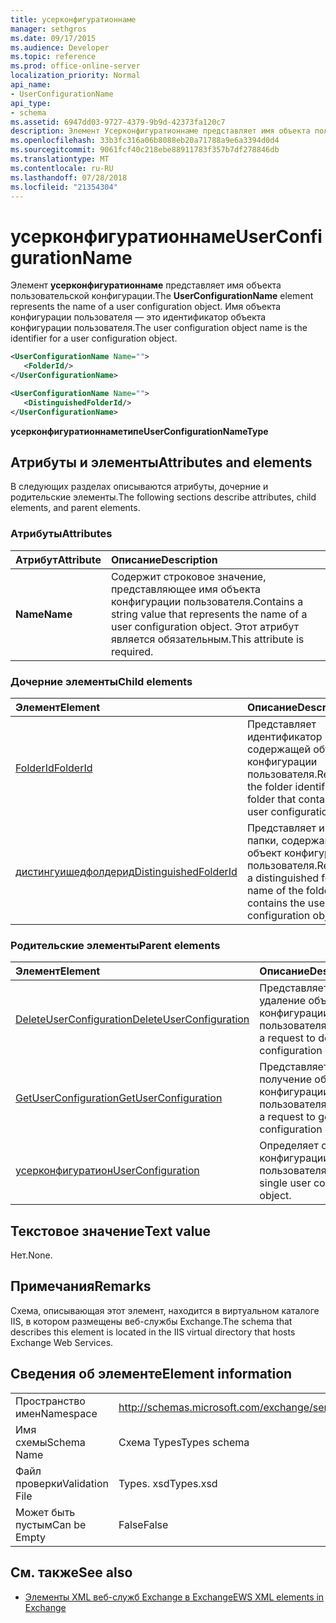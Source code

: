 ```yaml
---
title: усерконфигуратионнаме
manager: sethgros
ms.date: 09/17/2015
ms.audience: Developer
ms.topic: reference
ms.prod: office-online-server
localization_priority: Normal
api_name:
- UserConfigurationName
api_type:
- schema
ms.assetid: 6947dd03-9727-4379-9b9d-42373fa120c7
description: Элемент Усерконфигуратионнаме представляет имя объекта пользовательской конфигурации. Имя объекта конфигурации пользователя — это идентификатор объекта конфигурации пользователя.
ms.openlocfilehash: 33b3fc316a06b8088eb20a71788a9e6a3394d0d4
ms.sourcegitcommit: 9061fcf40c218ebe88911783f357b7df278846db
ms.translationtype: MT
ms.contentlocale: ru-RU
ms.lasthandoff: 07/28/2018
ms.locfileid: "21354304"
---
```

# <a name="userconfigurationname"></a><span data-ttu-id="7cc04-104">усерконфигуратионнаме</span><span class="sxs-lookup"><span data-stu-id="7cc04-104">UserConfigurationName</span></span>

<span data-ttu-id="7cc04-105">Элемент **усерконфигуратионнаме** представляет имя объекта пользовательской конфигурации.</span><span class="sxs-lookup"><span data-stu-id="7cc04-105">The **UserConfigurationName** element represents the name of a user configuration object.</span></span> <span data-ttu-id="7cc04-106">Имя объекта конфигурации пользователя — это идентификатор объекта конфигурации пользователя.</span><span class="sxs-lookup"><span data-stu-id="7cc04-106">The user configuration object name is the identifier for a user configuration object.</span></span> 
  
```XML
<UserConfigurationName Name="">
   <FolderId/>
</UserConfigurationName>
```

```XML
<UserConfigurationName Name="">
   <DistinguishedFolderId/> 
</UserConfigurationName>
```

<span data-ttu-id="7cc04-107">**усерконфигуратионнаметипе**</span><span class="sxs-lookup"><span data-stu-id="7cc04-107">**UserConfigurationNameType**</span></span>

## <a name="attributes-and-elements"></a><span data-ttu-id="7cc04-108">Атрибуты и элементы</span><span class="sxs-lookup"><span data-stu-id="7cc04-108">Attributes and elements</span></span>

<span data-ttu-id="7cc04-109">В следующих разделах описываются атрибуты, дочерние и родительские элементы.</span><span class="sxs-lookup"><span data-stu-id="7cc04-109">The following sections describe attributes, child elements, and parent elements.</span></span>
  
### <a name="attributes"></a><span data-ttu-id="7cc04-110">Атрибуты</span><span class="sxs-lookup"><span data-stu-id="7cc04-110">Attributes</span></span>

|<span data-ttu-id="7cc04-111">**Атрибут**</span><span class="sxs-lookup"><span data-stu-id="7cc04-111">**Attribute**</span></span>|<span data-ttu-id="7cc04-112">**Описание**</span><span class="sxs-lookup"><span data-stu-id="7cc04-112">**Description**</span></span>|
|:-----|:-----|
|<span data-ttu-id="7cc04-113">**Name**</span><span class="sxs-lookup"><span data-stu-id="7cc04-113">**Name**</span></span> <br/> |<span data-ttu-id="7cc04-114">Содержит строковое значение, представляющее имя объекта конфигурации пользователя.</span><span class="sxs-lookup"><span data-stu-id="7cc04-114">Contains a string value that represents the name of a user configuration object.</span></span> <span data-ttu-id="7cc04-115">Этот атрибут является обязательным.</span><span class="sxs-lookup"><span data-stu-id="7cc04-115">This attribute is required.</span></span>  <br/> |
   
### <a name="child-elements"></a><span data-ttu-id="7cc04-116">Дочерние элементы</span><span class="sxs-lookup"><span data-stu-id="7cc04-116">Child elements</span></span>

|<span data-ttu-id="7cc04-117">**Элемент**</span><span class="sxs-lookup"><span data-stu-id="7cc04-117">**Element**</span></span>|<span data-ttu-id="7cc04-118">**Описание**</span><span class="sxs-lookup"><span data-stu-id="7cc04-118">**Description**</span></span>|
|:-----|:-----|
|[<span data-ttu-id="7cc04-119">FolderId</span><span class="sxs-lookup"><span data-stu-id="7cc04-119">FolderId</span></span>](folderid.md) <br/> |<span data-ttu-id="7cc04-120">Представляет идентификатор папки, содержащей объект конфигурации пользователя.</span><span class="sxs-lookup"><span data-stu-id="7cc04-120">Represents the folder identifier of the folder that contains the user configuration object.</span></span>  <br/> |
|[<span data-ttu-id="7cc04-121">дистингуишедфолдерид</span><span class="sxs-lookup"><span data-stu-id="7cc04-121">DistinguishedFolderId</span></span>](distinguishedfolderid.md) <br/> |<span data-ttu-id="7cc04-122">Представляет имя папки, содержащей объект конфигурации пользователя.</span><span class="sxs-lookup"><span data-stu-id="7cc04-122">Represents a distinguished folder name of the folder that contains the user configuration object.</span></span>  <br/> |
   
### <a name="parent-elements"></a><span data-ttu-id="7cc04-123">Родительские элементы</span><span class="sxs-lookup"><span data-stu-id="7cc04-123">Parent elements</span></span>

|<span data-ttu-id="7cc04-124">**Элемент**</span><span class="sxs-lookup"><span data-stu-id="7cc04-124">**Element**</span></span>|<span data-ttu-id="7cc04-125">**Описание**</span><span class="sxs-lookup"><span data-stu-id="7cc04-125">**Description**</span></span>|
|:-----|:-----|
|[<span data-ttu-id="7cc04-126">DeleteUserConfiguration</span><span class="sxs-lookup"><span data-stu-id="7cc04-126">DeleteUserConfiguration</span></span>](deleteuserconfiguration.md) <br/> |<span data-ttu-id="7cc04-127">Представляет запрос на удаление объекта конфигурации пользователя.</span><span class="sxs-lookup"><span data-stu-id="7cc04-127">Represents a request to delete a user configuration object.</span></span>  <br/> |
|[<span data-ttu-id="7cc04-128">GetUserConfiguration</span><span class="sxs-lookup"><span data-stu-id="7cc04-128">GetUserConfiguration</span></span>](getuserconfiguration.md) <br/> |<span data-ttu-id="7cc04-129">Представляет запрос на получение объекта конфигурации пользователя.</span><span class="sxs-lookup"><span data-stu-id="7cc04-129">Represents a request to get a user configuration object.</span></span>  <br/> |
|[<span data-ttu-id="7cc04-130">усерконфигуратион</span><span class="sxs-lookup"><span data-stu-id="7cc04-130">UserConfiguration</span></span>](userconfiguration.md) <br/> |<span data-ttu-id="7cc04-131">Определяет один объект конфигурации пользователя.</span><span class="sxs-lookup"><span data-stu-id="7cc04-131">Defines a single user configuration object.</span></span>  <br/> |
   
## <a name="text-value"></a><span data-ttu-id="7cc04-132">Текстовое значение</span><span class="sxs-lookup"><span data-stu-id="7cc04-132">Text value</span></span>

<span data-ttu-id="7cc04-133">Нет.</span><span class="sxs-lookup"><span data-stu-id="7cc04-133">None.</span></span>
  
## <a name="remarks"></a><span data-ttu-id="7cc04-134">Примечания</span><span class="sxs-lookup"><span data-stu-id="7cc04-134">Remarks</span></span>

<span data-ttu-id="7cc04-135">Схема, описывающая этот элемент, находится в виртуальном каталоге IIS, в котором размещены веб-службы Exchange.</span><span class="sxs-lookup"><span data-stu-id="7cc04-135">The schema that describes this element is located in the IIS virtual directory that hosts Exchange Web Services.</span></span>
  
## <a name="element-information"></a><span data-ttu-id="7cc04-136">Сведения об элементе</span><span class="sxs-lookup"><span data-stu-id="7cc04-136">Element information</span></span>

|||
|:-----|:-----|
|<span data-ttu-id="7cc04-137">Пространство имен</span><span class="sxs-lookup"><span data-stu-id="7cc04-137">Namespace</span></span>  <br/> |http://schemas.microsoft.com/exchange/services/2006/types  <br/> |
|<span data-ttu-id="7cc04-138">Имя схемы</span><span class="sxs-lookup"><span data-stu-id="7cc04-138">Schema Name</span></span>  <br/> |<span data-ttu-id="7cc04-139">Схема Types</span><span class="sxs-lookup"><span data-stu-id="7cc04-139">Types schema</span></span>  <br/> |
|<span data-ttu-id="7cc04-140">Файл проверки</span><span class="sxs-lookup"><span data-stu-id="7cc04-140">Validation File</span></span>  <br/> |<span data-ttu-id="7cc04-141">Types. xsd</span><span class="sxs-lookup"><span data-stu-id="7cc04-141">Types.xsd</span></span>  <br/> |
|<span data-ttu-id="7cc04-142">Может быть пустым</span><span class="sxs-lookup"><span data-stu-id="7cc04-142">Can be Empty</span></span>  <br/> |<span data-ttu-id="7cc04-143">False</span><span class="sxs-lookup"><span data-stu-id="7cc04-143">False</span></span>  <br/> |
   
## <a name="see-also"></a><span data-ttu-id="7cc04-144">См. также</span><span class="sxs-lookup"><span data-stu-id="7cc04-144">See also</span></span>

- [<span data-ttu-id="7cc04-145">Элементы XML веб-служб Exchange в Exchange</span><span class="sxs-lookup"><span data-stu-id="7cc04-145">EWS XML elements in Exchange</span></span>](ews-xml-elements-in-exchange.md)

